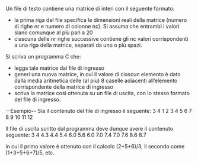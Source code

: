 Un file di testo contiene una matrice di interi con il seguente formato:
- la prima riga del file specifica le dimensioni reali della matrice (numero di righe nr e numero di colonne nc). Si assuma che entrambi i valori siano comunque al più pari a 20
- ciascuna delle nr righe successive contiene gli nc valori corrispondenti a una riga della matrice, separati da uno o più spazi.


Si scriva un programma C che:
- legga tale matrice dal file di ingresso
- generi una nuova matrice, in cui il valore di ciascun elemento è dato dalla media aritmetica delle (al più) 8 caselle adiacenti all’elemento corrispondente della matrice di ingresso
- scriva la matrice così ottenuta su un file di uscita, con lo stesso formato del file di ingresso.


--Esempio--
Sia il contenuto del file di ingresso il seguente:
3 4
1 2 3 4
5 6 7 8
9 10 11 12


Il file di uscita scritto dal programma deve dunque avere il contenuto seguente:
3 4
4.3 4.4 5.4 6.0
5.6 6.0 7.0 7.4
7.0 7.6 8.6 8.7

in cui il primo valore è ottenuto con il calcolo (2+5+6)/3, il secondo come (1+3+5+6+7)/5, etc.
